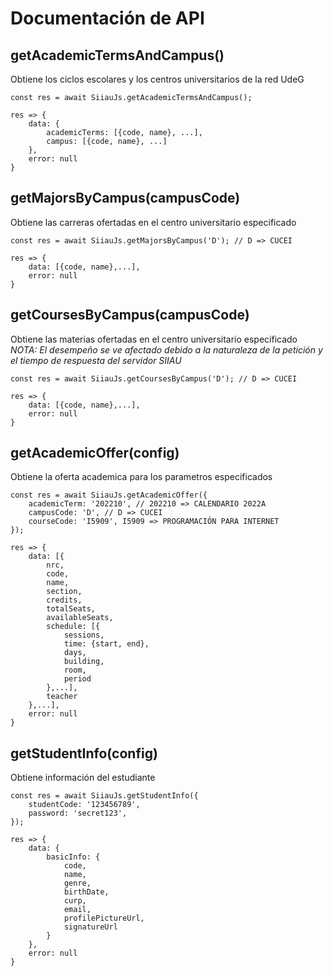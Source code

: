 # Documentación de API

## getAcademicTermsAndCampus()

Obtiene los ciclos escolares y los centros universitarios de la red UdeG

```
const res = await SiiauJs.getAcademicTermsAndCampus();

res => {
    data: {
        academicTerms: [{code, name}, ...],
        campus: [{code, name}, ...]
    },
    error: null
}
```

## getMajorsByCampus(campusCode)

Obtiene las carreras ofertadas en el centro universitario especificado

```
const res = await SiiauJs.getMajorsByCampus('D'); // D => CUCEI

res => {
    data: [{code, name},...],
    error: null
}
```

## getCoursesByCampus(campusCode)

Obtiene las materias ofertadas en el centro universitario especificado  
_NOTA: El desempeño se ve afectado debido a la naturaleza de la petición y el tiempo de respuesta del servidor SIIAU_

```
const res = await SiiauJs.getCoursesByCampus('D'); // D => CUCEI

res => {
    data: [{code, name},...],
    error: null
}
```

## getAcademicOffer(config)

Obtiene la oferta academica para los parametros especificados

```
const res = await SiiauJs.getAcademicOffer({
    academicTerm: '202210', // 202210 => CALENDARIO 2022A
    campusCode: 'D', // D => CUCEI
    courseCode: 'I5909', I5909 => PROGRAMACIÓN PARA INTERNET
});

res => {
    data: [{
        nrc,
        code,
        name,
        section,
        credits,
        totalSeats,
        availableSeats,
        schedule: [{
            sessions,
            time: {start, end},
            days,
            building,
            room,
            period
        },...],
        teacher
    },...],
    error: null
}
```

## getStudentInfo(config)

Obtiene información del estudiante

```
const res = await SiiauJs.getStudentInfo({
    studentCode: '123456789',
    password: 'secret123',
});

res => {
    data: {
        basicInfo: {
            code,
            name,
            genre,
            birthDate,
            curp,
            email,
            profilePictureUrl,
            signatureUrl
        }
    },
    error: null
}
```
